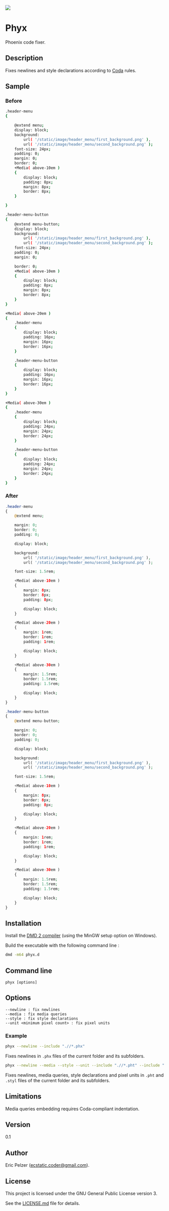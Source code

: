 ![](https://github.com/senselogic/PHYX/blob/master/LOGO/phyx.png)

# Phyx

Phoenix code fixer.

## Description

Fixes newlines and style declarations according to [Coda](https://github.com/senselogic/CODA) rules.

## Sample

### Before

```bash
.header-menu
{

    @extend menu;
    display: block;
    background:
        url( '/static/image/header_menu/first_background.png' ),
        url( '/static/image/header_menu/second_background.png' );
    font-size: 24px;
    padding: 0;
    margin: 0;
    border: 0;
    +Media( above-10em )
    {
        display: block;
        padding: 8px;
        margin: 8px;
        border: 8px;
    }

}

.header-menu-button
{
    @extend menu-button;
    display: block;
    background:
        url( '/static/image/header_menu/first_background.png' ),
        url( '/static/image/header_menu/second_background.png' );
    font-size: 24px;
    padding: 0;
    margin: 0;

    border: 0;
    +Media( above-10em )
    {
        display: block;
        padding: 8px;
        margin: 8px;
        border: 8px;
    }
}

+Media( above-20em )
{
    .header-menu
    {
        display: block;
        padding: 16px;
        margin: 16px;
        border: 16px;
    }

    .header-menu-button
    {
        display: block;
        padding: 16px;
        margin: 16px;
        border: 16px;
    }
}

+Media( above-30em )
{
    .header-menu
    {
        display: block;
        padding: 24px;
        margin: 24px;
        border: 24px;
    }

    .header-menu-button
    {
        display: block;
        padding: 24px;
        margin: 24px;
        border: 24px;
    }
}
```

### After

```php
.header-menu
{
    @extend menu;

    margin: 0;
    border: 0;
    padding: 0;

    display: block;

    background:
        url( '/static/image/header_menu/first_background.png' ),
        url( '/static/image/header_menu/second_background.png' );

    font-size: 1.5rem;

    +Media( above-10em )
    {
        margin: 8px;
        border: 8px;
        padding: 8px;

        display: block;
    }

    +Media( above-20em )
    {
        margin: 1rem;
        border: 1rem;
        padding: 1rem;

        display: block;
    }

    +Media( above-30em )
    {
        margin: 1.5rem;
        border: 1.5rem;
        padding: 1.5rem;

        display: block;
    }
}

.header-menu-button
{
    @extend menu-button;

    margin: 0;
    border: 0;
    padding: 0;

    display: block;

    background:
        url( '/static/image/header_menu/first_background.png' ),
        url( '/static/image/header_menu/second_background.png' );

    font-size: 1.5rem;

    +Media( above-10em )
    {
        margin: 8px;
        border: 8px;
        padding: 8px;

        display: block;
    }

    +Media( above-20em )
    {
        margin: 1rem;
        border: 1rem;
        padding: 1rem;

        display: block;
    }

    +Media( above-30em )
    {
        margin: 1.5rem;
        border: 1.5rem;
        padding: 1.5rem;

        display: block;
    }
}
```

## Installation

Install the [DMD 2 compiler](https://dlang.org/download.html) (using the MinGW setup option on Windows).

Build the executable with the following command line :

```bash
dmd -m64 phyx.d
```

## Command line

```
phyx [options]
```

## Options

```
--newline : fix newlines
--media : fix media queries
--style : fix style declarations
--unit <minimum pixel count> : fix pixel units
```

### Example

```bash
phyx --newline --include ".//*.phx"
```

Fixes newlines in `.phx` files of the current folder and its subfolders.

```bash
phyx --newline --media --style --unit --include ".//*.pht" --include ".//*.styl"
```

Fixes newlines, media queries, style declarations and pixel units in `.pht` and `.styl` files of the current folder and its subfolders.

## Limitations

Media queries embedding requires Coda-compliant indentation.

## Version

0.1

## Author

Eric Pelzer (ecstatic.coder@gmail.com).

## License

This project is licensed under the GNU General Public License version 3.

See the [LICENSE.md](LICENSE.md) file for details.
